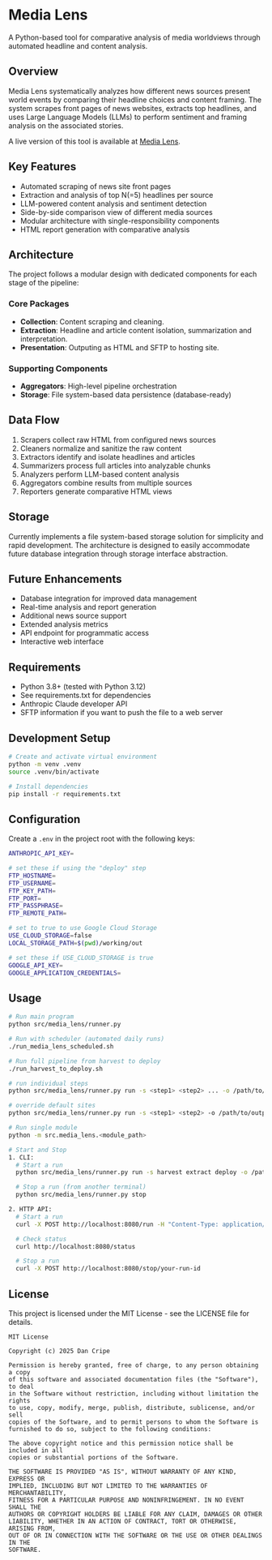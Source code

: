 # Media Lens

A Python-based tool for comparative analysis of media worldviews through automated headline and content analysis.

## Overview

Media Lens systematically analyzes how different news sources present world events by comparing their headline choices and content framing. The system scrapes front pages of news websites, extracts top headlines, and uses Large Language Models (LLMs) to perform sentiment and framing analysis on the associated stories.

A live version of this tool is available at [Media Lens](https://www.dancripe.com/reports/medialens.html).

## Key Features

- Automated scraping of news site front pages
- Extraction and analysis of top N(=5) headlines per source
- LLM-powered content analysis and sentiment detection
- Side-by-side comparison view of different media sources
- Modular architecture with single-responsibility components
- HTML report generation with comparative analysis

## Architecture

The project follows a modular design with dedicated components for each stage of the pipeline:

### Core Packages
- **Collection**: Content scraping and cleaning.
- **Extraction**: Headline and article content isolation, summarization and interpretation.
- **Presentation**: Outputing as HTML and SFTP to hosting site.

### Supporting Components
- **Aggregators**: High-level pipeline orchestration
- **Storage**: File system-based data persistence (database-ready)

## Data Flow

1. Scrapers collect raw HTML from configured news sources
2. Cleaners normalize and sanitize the raw content
3. Extractors identify and isolate headlines and articles
4. Summarizers process full articles into analyzable chunks
5. Analyzers perform LLM-based content analysis
6. Aggregators combine results from multiple sources
7. Reporters generate comparative HTML views

## Storage

Currently implements a file system-based storage solution for simplicity and rapid development. The architecture is designed to easily accommodate future database integration through storage interface abstraction.

## Future Enhancements

- Database integration for improved data management
- Real-time analysis and report generation
- Additional news source support
- Extended analysis metrics
- API endpoint for programmatic access
- Interactive web interface

## Requirements

- Python 3.8+ (tested with Python 3.12)
- See requirements.txt for dependencies
- Anthropic Claude developer API
- SFTP information if you want to push the file to a web server

## Development Setup

```bash
# Create and activate virtual environment
python -m venv .venv
source .venv/bin/activate

# Install dependencies
pip install -r requirements.txt
```


## Configuration

Create a `.env` in the project root with the following keys:
```bash
ANTHROPIC_API_KEY=

# set these if using the "deploy" step
FTP_HOSTNAME=
FTP_USERNAME=
FTP_KEY_PATH=
FTP_PORT=
FTP_PASSPHRASE=
FTP_REMOTE_PATH=

# set to true to use Google Cloud Storage
USE_CLOUD_STORAGE=false
LOCAL_STORAGE_PATH=$(pwd)/working/out

# set these if USE_CLOUD_STORAGE is true
GOOGLE_API_KEY=
GOOGLE_APPLICATION_CREDENTIALS=

```


## Usage

```bash
# Run main program
python src/media_lens/runner.py

# Run with scheduler (automated daily runs)
./run_media_lens_scheduled.sh

# Run full pipeline from harvest to deploy
./run_harvest_to_deploy.sh

# run individual steps
python src/media_lens/runner.py run -s <step1> <step2> ... -o /path/to/output

# override default sites
python src/media_lens/runner.py run -s <step1> <step2> -o /path/to/output --sites <site1> <site2>

# Run single module
python -m src.media_lens.<module_path>

# Start and Stop
1. CLI:
  # Start a run
  python src/media_lens/runner.py run -s harvest extract deploy -o /path/to/output

  # Stop a run (from another terminal)
  python src/media_lens/runner.py stop

2. HTTP API:
  # Start a run
  curl -X POST http://localhost:8080/run -H "Content-Type: application/json" -d '{"steps": ["harvest", "extract", "deploy"]}'

  # Check status
  curl http://localhost:8080/status

  # Stop a run
  curl -X POST http://localhost:8080/stop/your-run-id


```

## License

This project is licensed under the MIT License - see the LICENSE file for details.
```
MIT License

Copyright (c) 2025 Dan Cripe

Permission is hereby granted, free of charge, to any person obtaining a copy
of this software and associated documentation files (the "Software"), to deal
in the Software without restriction, including without limitation the rights
to use, copy, modify, merge, publish, distribute, sublicense, and/or sell
copies of the Software, and to permit persons to whom the Software is
furnished to do so, subject to the following conditions:

The above copyright notice and this permission notice shall be included in all
copies or substantial portions of the Software.

THE SOFTWARE IS PROVIDED "AS IS", WITHOUT WARRANTY OF ANY KIND, EXPRESS OR
IMPLIED, INCLUDING BUT NOT LIMITED TO THE WARRANTIES OF MERCHANTABILITY,
FITNESS FOR A PARTICULAR PURPOSE AND NONINFRINGEMENT. IN NO EVENT SHALL THE
AUTHORS OR COPYRIGHT HOLDERS BE LIABLE FOR ANY CLAIM, DAMAGES OR OTHER
LIABILITY, WHETHER IN AN ACTION OF CONTRACT, TORT OR OTHERWISE, ARISING FROM,
OUT OF OR IN CONNECTION WITH THE SOFTWARE OR THE USE OR OTHER DEALINGS IN THE
SOFTWARE.
```
